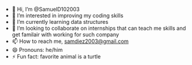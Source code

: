 - 👋 Hi, I’m @SamuelD102003
- 👀 I’m interested in improving my coding skills
- 🌱 I’m currently learning data structures
- 💞️ I’m looking to collaborate on internships that can teach me skills and get familair with working for such company
- 📫 How to reach me, samdiez2003@gmail.com
- 😄 Pronouns: he/him
- ⚡ Fun fact: favorite animal is a turtle

<!---
SamuelD102003/SamuelD102003 is a ✨ special ✨ repository because its `README.md` (this file) appears on your GitHub profile.
You can click the Preview link to take a look at your changes.
--->
